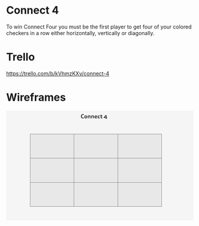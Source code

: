 # Connect 4

To win Connect Four you must be the first player to get four of your colored checkers in a row either horizontally, vertically or diagonally. 

# Trello 
https://trello.com/b/kVhmzKXv/connect-4

# Wireframes 
![./images/Wireframe.png](./images/Wireframe.png)
